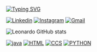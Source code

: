 [![Typing SVG](https://readme-typing-svg.herokuapp.com?font=Fira+Code&pause=1000&width=435&lines=Hi!+I'm+Leonardo%F0%9F%91%8B%F0%9F%8F%BE;i'm+dev%F0%9F%92%BB)](https://git.io/typing-svg)

[![Linkedin](https://img.shields.io/badge/LinkedIn-0077B5?style=for-the-badge&logo=linkedin&logoColor=white)](https://www.linkedin.com/in/leonardo-duarte-da-silva-183465214/)
[![Instagram](https://img.shields.io/badge/Instagram-345?style=for-the-badge&logo=instagram&logoColor=white)](https://www.instagram.com/leo_duarte_5/)
[![Gmail](https://img.shields.io/badge/Gmail-110?style=for-the-badge&logo=gmail&logoColor=white)](silvaleonardoduarte2222@gmail)

![Leonardo GitHub stats](https://github-readme-stats.vercel.app/api?username=leoo9433335&show_icons=true&theme=radical)

[![java](https://img.shields.io/badge/Java-ED8B00?style=for-the-badge&logo=openjdk&logoColor=white)](https://www.java.com/pt-BR/)
[![HTML](https://img.shields.io/badge/HTML5-E34F26?style=for-the-badge&logo=html5&logoColor=white)]()
[![CCS](https://img.shields.io/badge/CSS3-1572B6?style=for-the-badge&logo=css3&logoColor=white)]()
[![PYTHON](https://img.shields.io/badge/Python-14354C?style=for-the-badge&logo=python&logoColor=white)]()
